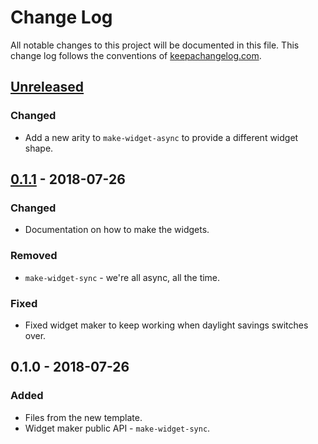 # Change Log
All notable changes to this project will be documented in this file. This change log follows the conventions of [keepachangelog.com](http://keepachangelog.com/).

## [Unreleased]
### Changed
- Add a new arity to `make-widget-async` to provide a different widget shape.

## [0.1.1] - 2018-07-26
### Changed
- Documentation on how to make the widgets.

### Removed
- `make-widget-sync` - we're all async, all the time.

### Fixed
- Fixed widget maker to keep working when daylight savings switches over.

## 0.1.0 - 2018-07-26
### Added
- Files from the new template.
- Widget maker public API - `make-widget-sync`.

[Unreleased]: https://github.com/your-name/bivex/compare/0.1.1...HEAD
[0.1.1]: https://github.com/your-name/bivex/compare/0.1.0...0.1.1
